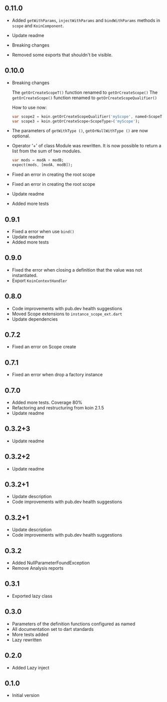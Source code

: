 ## 0.11.0

- Added `getWithParams`, `injectWithParams` and `bindWithParams` methods in `scope` and `KoinComponent`.
- Update readme

- Breaking changes
 
 * Removed some exports that shouldn't be visible.


## 0.10.0

- Breaking changes

    The `getOrCreateScopeT()` function renamed to `getOrCreateScope()`
    The `getOrCreateScope()` function renamed to `getOrCreateScopeQualifier()`   
    
    How to use now:
    ```dart
    var scope2 = koin.getOrCreateScopeQualifier('myScope', named<ScopeType>());
    var scope3 = koin.getOrCreateScope<ScopeType>('myScope');
    ```   

- The parameters of `getWithType ()`, `getOrNullWithType ()` are now optional.
- Operator '+' of class Module was rewritten.
    It is now possible to return a list from the sum of two modules.
    ```dart
    var mods = modA + modB;
    expect(mods, [modA, modB]);
    ```
- Fixed an error in creating the root scope
- Fixed an error in creating the root scope
- Update readme
- Added more tests

## 0.9.1

- Fixed a error when use `bind()`
- Update readme
- Added more tests

## 0.9.0

- Fixed the error when closing a definition that the value was not instantiated.
- Export `KoinContextHandler`

## 0.8.0

- Code improvements with pub.dev health suggestions
- Moved Scope extensions to `instance_scope_ext.dart`
- Update dependencies

## 0.7.2

- Fixed an error on Scope create

## 0.7.1

- Fixed an error when drop a factory instance

## 0.7.0

- Added more tests. Coverage 80%
- Refactoring and restructuring from koin 2.1.5
- Update readme

## 0.3.2+3

- Update readme

## 0.3.2+2

- Update readme

## 0.3.2+1

- Update description
- Code improvements with pub.dev health suggestions

## 0.3.2+1

- Update description
- Code improvements with pub.dev health suggestions

## 0.3.2

- Added NullParameterFoundException
- Remove Analysis reports

## 0.3.1

- Exported lazy class

## 0.3.0

- Parameters of the definition functions configured as named
- All documentation set to dart standards
- More tests added
- Lazy rewritten

## 0.2.0

- Added Lazy inject

## 0.1.0

- Initial version
